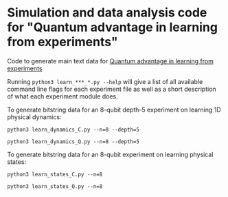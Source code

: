 # Simulation and data analysis code for "Quantum advantage in learning from experiments"

Code to generate main text data for [Quantum advantage in learning from experiments](https://arxiv.org/abs/2112.00778)

Running `python3 learn_***_*.py --help` will give a list of all available command line
flags for each experiment file as well as a short description of what each experiment
module does.

To generate bitstring data for an 8-qubit depth-5 experiment on learning 1D physical dynamics:

`python3 learn_dynamics_C.py --n=8 --depth=5`

`python3 learn_dynamics_Q.py --n=8 --depth=5`

To generate bitstring data for an 8-qubit experiment on learning physical states:

`python3 learn_states_C.py --n=8`

`python3 learn_states_Q.py --n=8`


